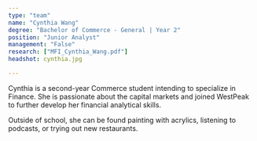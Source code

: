 ```yaml
---
type: "team"
name: "Cynthia Wang"
degree: "Bachelor of Commerce - General | Year 2"
position: "Junior Analyst"
management: "False"
research: ["MFI_Cynthia_Wang.pdf"]
headshot: cynthia.jpg

---
```


Cynthia is a second-year Commerce student intending to specialize in Finance. She is passionate about the capital markets and joined WestPeak to further develop her financial analytical skills. 

Outside of school, she can be found painting with acrylics, listening to podcasts, or trying out new restaurants.